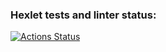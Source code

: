 ### Hexlet tests and linter status:
[![Actions Status](https://github.com/NikitaVasev/qa-engineer-project-85/actions/workflows/hexlet-check.yml/badge.svg)](https://github.com/NikitaVasev/qa-engineer-project-85/actions)